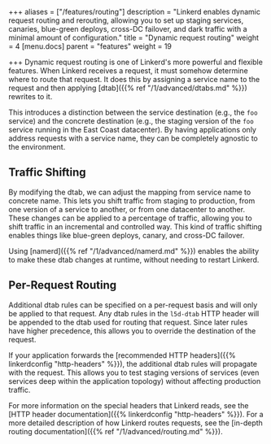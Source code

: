 +++
aliases = ["/features/routing"]
description = "Linkerd enables dynamic request routing and rerouting, allowing you to set up staging services, canaries, blue-green deploys, cross-DC failover, and dark traffic with a minimal amount of configuration."
title = "Dynamic request routing"
weight = 4
[menu.docs]
parent = "features"
weight = 19

+++
Dynamic request routing is one of Linkerd's more powerful and flexible features.
When Linkerd receives a request, it must somehow determine where to route that
request.  It does this by assigning a service name to the request and then
applying [dtab]({{% ref "/1/advanced/dtabs.md" %}}) rewrites to it.

This introduces a distinction between the service destination (e.g., the `foo`
service) and the concrete destination (e.g., the staging version of the `foo`
service running in the East Coast datacenter).  By having applications only
address requests with a service name, they can be completely agnostic to the
environment.

## Traffic Shifting

By modifying the dtab, we can adjust the mapping from service name to concrete
name.  This lets you shift traffic from staging to production, from one version
of a service to another, or from one datacenter to another.  These changes can
be applied to a percentage of traffic, allowing you to shift traffic in an
incremental and controlled way.  This kind of traffic shifting enables things
like blue-green deploys, canary, and cross-DC failover.

Using [namerd]({{% ref "/1/advanced/namerd.md" %}}) enables the ability to make
these dtab changes at runtime, without needing to restart Linkerd.

## Per-Request Routing

Additional dtab rules can be specified on a per-request basis and will only be
applied to that request.  Any dtab rules in the `l5d-dtab` HTTP header will be
appended to the dtab used for routing that request.  Since later rules have
higher precedence, this allows you to override the destination of the request.

If your application forwards the
[recommended HTTP headers]({{% linkerdconfig "http-headers" %}}), the additional
dtab rules will propagate with the request.  This allows you to test staging
versions of services (even services deep within the application topology)
without affecting production traffic.

For more information on the special headers that Linkerd reads, see the
[HTTP header documentation]({{% linkerdconfig "http-headers" %}}).
For a more detailed description of how Linkerd routes requests, see the
[in-depth routing documentation]({{% ref "/1/advanced/routing.md" %}}).